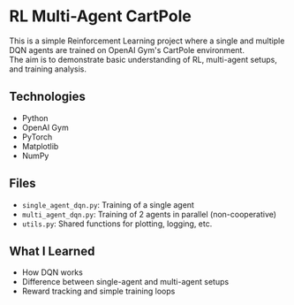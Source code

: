 # RL Multi-Agent CartPole

This is a simple Reinforcement Learning project where a single and multiple DQN agents are trained on OpenAI Gym's CartPole environment.  
The aim is to demonstrate basic understanding of RL, multi-agent setups, and training analysis.

## Technologies
- Python
- OpenAI Gym
- PyTorch
- Matplotlib
- NumPy

## Files
- `single_agent_dqn.py`: Training of a single agent
- `multi_agent_dqn.py`: Training of 2 agents in parallel (non-cooperative)
- `utils.py`: Shared functions for plotting, logging, etc.

## What I Learned
- How DQN works
- Difference between single-agent and multi-agent setups
- Reward tracking and simple training loops

